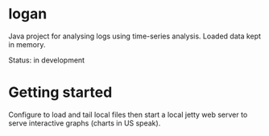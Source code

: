 logan
=====
Java project for analysing logs using time-series analysis. Loaded data kept in memory.

Status: in development

Getting started
==================
Configure to load and tail local files then start a local jetty web server to serve interactive graphs (charts in US speak).

